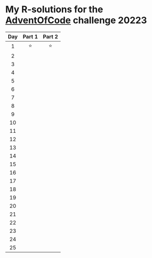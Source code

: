 # My **R**-solutions for the [AdventOfCode](https://adventofcode.com/) challenge 20223

| Day | Part 1 | Part 2 |
|:---:|:------:|:------:|
|  1  |  ⭐  |  ⭐  |
|  2  |      |      |
|  3  |      |      |
|  4  |      |      |
|  5  |      |      |
|  6  |      |      |
|  7  |      |      |
|  8  |      |      |
|  9  |      |      |
| 10  |      |      |
| 11  |      |      |
| 12  |      |      |
| 13  |      |      |
| 14  |      |      |
| 15  |      |      |    
| 16  |      |      |
| 17  |      |      |    
| 18  |      |      |
| 19  |      |      |
| 20  |      |      |
| 21  |      |      |
| 22  |      |      |
| 23  |      |      |
| 24  |      |      |
| 25  |      |      |
